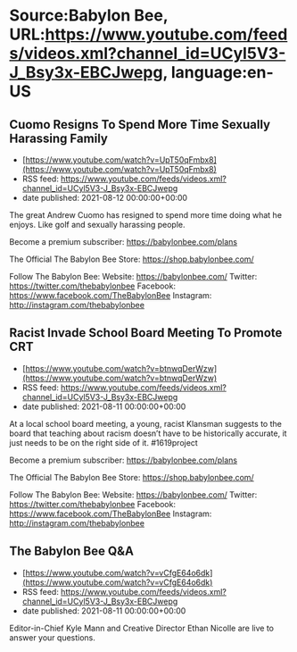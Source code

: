 # Source:Babylon Bee, URL:https://www.youtube.com/feeds/videos.xml?channel_id=UCyl5V3-J_Bsy3x-EBCJwepg, language:en-US

## Cuomo Resigns To Spend More Time Sexually Harassing Family
 - [https://www.youtube.com/watch?v=UpT50qFmbx8](https://www.youtube.com/watch?v=UpT50qFmbx8)
 - RSS feed: https://www.youtube.com/feeds/videos.xml?channel_id=UCyl5V3-J_Bsy3x-EBCJwepg
 - date published: 2021-08-12 00:00:00+00:00

The great Andrew Cuomo has resigned to spend more time doing what he enjoys. Like golf and sexually harassing people.

Become a premium subscriber:  https://babylonbee.com/plans

The Official The Babylon Bee Store:  https://shop.babylonbee.com/

Follow The Babylon Bee:
Website: https://babylonbee.com/
Twitter: https://twitter.com/thebabylonbee
Facebook: https://www.facebook.com/TheBabylonBee
Instagram: http://instagram.com/thebabylonbee

## Racist Invade School Board Meeting To Promote CRT
 - [https://www.youtube.com/watch?v=btnwqDerWzw](https://www.youtube.com/watch?v=btnwqDerWzw)
 - RSS feed: https://www.youtube.com/feeds/videos.xml?channel_id=UCyl5V3-J_Bsy3x-EBCJwepg
 - date published: 2021-08-11 00:00:00+00:00

At a local school board meeting, a young, racist Klansman suggests to the board that teaching about racism doesn’t have to be historically accurate, it just needs to be on the right side of it. #1619project

Become a premium subscriber:  https://babylonbee.com/plans

The Official The Babylon Bee Store:  https://shop.babylonbee.com/

Follow The Babylon Bee:
Website: https://babylonbee.com/
Twitter: https://twitter.com/thebabylonbee
Facebook: https://www.facebook.com/TheBabylonBee
Instagram: http://instagram.com/thebabylonbee

## The Babylon Bee Q&A
 - [https://www.youtube.com/watch?v=vCfgE64o6dk](https://www.youtube.com/watch?v=vCfgE64o6dk)
 - RSS feed: https://www.youtube.com/feeds/videos.xml?channel_id=UCyl5V3-J_Bsy3x-EBCJwepg
 - date published: 2021-08-11 00:00:00+00:00

Editor-in-Chief Kyle Mann and Creative Director Ethan Nicolle are live to answer your questions.

